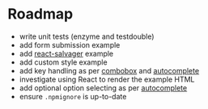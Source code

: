 # Roadmap

- write unit tests (enzyme and testdouble)
- add form submission example
- add [react-salvager](https://github.com/tanem/react-salvager) example
- add custom style example
- add key handling as per [combobox](https://www.w3.org/TR/2013/WD-wai-aria-practices-20130307/#combobox) and [autocomplete](https://www.w3.org/TR/2013/WD-wai-aria-practices-20130307/#autocomplete)
- investigate using React to render the example HTML
- add optional option selecting as per [autocomplete](https://www.w3.org/TR/2013/WD-wai-aria-practices-20130307/#autocomplete)
- ensure `.npmignore` is up-to-date
